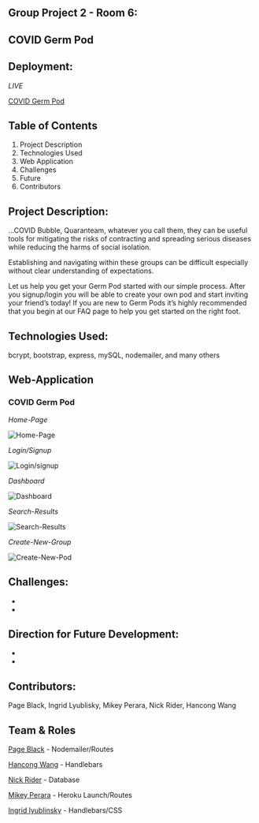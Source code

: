 ## Group Project 2 - Room 6:

## COVID Germ Pod

## Deployment:

_LIVE_

<a href="">COVID Germ Pod<a>

## Table of Contents

1. Project Description
2. Technologies Used
3. Web Application
4. Challenges
5. Future
6. Contributors

## Project Description:

…COVID Bubble, Quaranteam, whatever you call them, they can be useful tools for mitigating the risks of contracting and spreading serious diseases while reducing the harms of social isolation.

Establishing and navigating within these groups can be difficult especially without clear understanding of expectations.

Let us help you get your Germ Pod started with our simple process. After you signup/login you will be able to create your own pod and start inviting your friend’s today! If you are new to Germ Pods it’s highly recommended that you begin at our FAQ page to help you get started on the right foot.

## Technologies Used:

bcrypt, bootstrap, express, mySQL, nodemailer, and many others

## Web-Application

### COVID Germ Pod

_Home-Page_

![Home-Page]()

_Login/Signup_

![Login/signup]()

_Dashboard_

![Dashboard]()

_Search-Results_

![Search-Results]()

_Create-New-Group_

![Create-New-Pod]()

## Challenges:

-

-

## Direction for Future Development:

-

-

## Contributors:

Page Black, Ingrid Lyublisky, Mikey Perara, Nick Rider, Hancong Wang

## Team & Roles

[Page Black](https://www.github.com/noheropage) - Nodemailer/Routes

[Hancong Wang](https://www.github.com/herita7171) - Handlebars

[Nick Rider](https://www.github.com/rnick1) - Database

[Mikey Perara](https://www.github.com/mikeyp957) - Heroku Launch/Routes

[Ingrid lyublinsky](https://www.github.com/ilyublinsky) - Handlebars/CSS
